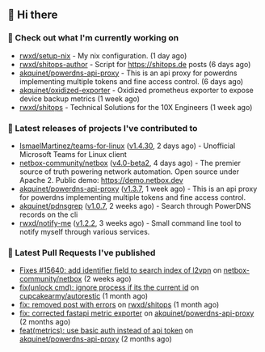 ## 👋 Hi there

### 👷 Check out what I'm currently working on


- [rwxd/setup-nix](https://github.com/rwxd/setup-nix) - My nix configuration. (1 day ago)
- [rwxd/shitops-author](https://github.com/rwxd/shitops-author) - Script for https://shitops.de posts (6 days ago)
- [akquinet/powerdns-api-proxy](https://github.com/akquinet/powerdns-api-proxy) - This is an api proxy for powerdns implementing multiple tokens and fine access control. (6 days ago)
- [akquinet/oxidized-exporter](https://github.com/akquinet/oxidized-exporter) - Oxidized prometheus exporter to expose device backup metrics (1 week ago)
- [rwxd/shitops](https://github.com/rwxd/shitops) - Technical Solutions for the 10X Engineers (1 week ago)

### 🔭 Latest releases of projects I've contributed to


- [IsmaelMartinez/teams-for-linux](https://github.com/IsmaelMartinez/teams-for-linux) ([v1.4.30](https://github.com/IsmaelMartinez/teams-for-linux/releases/tag/v1.4.30), 2 days ago) - Unofficial Microsoft Teams for Linux client
- [netbox-community/netbox](https://github.com/netbox-community/netbox) ([v4.0-beta2](https://github.com/netbox-community/netbox/releases/tag/v4.0-beta2), 4 days ago) - The premier source of truth powering network automation. Open source under Apache 2. Public demo: https://demo.netbox.dev
- [akquinet/powerdns-api-proxy](https://github.com/akquinet/powerdns-api-proxy) ([v1.3.7](https://github.com/akquinet/powerdns-api-proxy/releases/tag/v1.3.7), 1 week ago) - This is an api proxy for powerdns implementing multiple tokens and fine access control.
- [akquinet/pdnsgrep](https://github.com/akquinet/pdnsgrep) ([v1.0.7](https://github.com/akquinet/pdnsgrep/releases/tag/v1.0.7), 2 weeks ago) - Search through PowerDNS records on the cli
- [rwxd/notify-me](https://github.com/rwxd/notify-me) ([v1.2.2](https://github.com/rwxd/notify-me/releases/tag/v1.2.2), 3 weeks ago) - Small command line tool to notify myself through various services.

### 🔨 Latest Pull Requests I've published


- [Fixes #15640: add identifier field to search index of l2vpn](https://github.com/netbox-community/netbox/pull/15673) on [netbox-community/netbox](https://github.com/netbox-community/netbox) (2 weeks ago)
- [fix(unlock cmd): ignore process if its the current id](https://github.com/cupcakearmy/autorestic/pull/360) on [cupcakearmy/autorestic](https://github.com/cupcakearmy/autorestic) (1 month ago)
- [fix: removed post with errors](https://github.com/rwxd/shitops/pull/7) on [rwxd/shitops](https://github.com/rwxd/shitops) (1 month ago)
- [fix: corrected fastapi metric exporter](https://github.com/akquinet/powerdns-api-proxy/pull/37) on [akquinet/powerdns-api-proxy](https://github.com/akquinet/powerdns-api-proxy) (2 months ago)
- [feat(metrics): use basic auth instead of api token](https://github.com/akquinet/powerdns-api-proxy/pull/36) on [akquinet/powerdns-api-proxy](https://github.com/akquinet/powerdns-api-proxy) (2 months ago)

